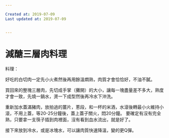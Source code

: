 ```yaml
---

Created at: 2019-07-09
Last updated at: 2019-07-09


---
```


# 減醣三層肉料理


料理：

好吃的白切肉一定先小火煮然後再用餘溫燜熟，肉質才會恰恰好，不油不膩。

買回來的整塊三層肉，先切成手掌（攤開）的大小，讓每一塊盡量差不多大，熟度才會一致，先燒一鍋水，燙一下成型然後再冷水下沖洗。

重新加水蓋滿豬肉，放拍過的薑片，蔥段，和一杯的米酒，水滾後轉最小火維持小滾，不用上蓋，等20-25分鐘後，蓋上蓋子關火，悶20分鐘。 要確定有沒有完全熟，只要拿一支筷子插到肉裡面，沒有看到血水流出，就是好了。

接下來放到冷水，或是冰塊水，可以讓肉質快速降溫，變的更Q彈。

